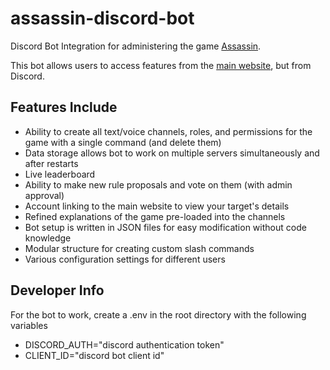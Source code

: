 ﻿# assassin-discord-bot

Discord Bot Integration for administering the game [Assassin](https://en.wikipedia.org/wiki/Assassin_(game)).

This bot allows users to access features from the [main website](http://www.cyclic.games), but from Discord.

## Features Include
* Ability to create all text/voice channels, roles, and permissions for the game with a single command (and delete them)
* Data storage allows bot to work on multiple servers simultaneously and after restarts
* Live leaderboard
* Ability to make new rule proposals and vote on them (with admin approval)
* Account linking to the main website to view your target's details
* Refined explanations of the game pre-loaded into the channels
* Bot setup is written in JSON files for easy modification without code knowledge
* Modular structure for creating custom slash commands
* Various configuration settings for different users

## Developer Info
For the bot to work, create a .env in the root directory with the following variables
* DISCORD_AUTH="discord authentication token"
* CLIENT_ID="discord bot client id"

